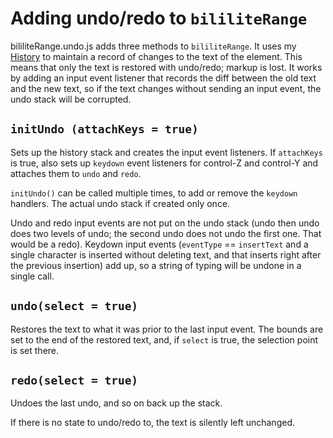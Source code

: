 # Adding undo/redo to `bililiteRange`

bililiteRange.undo.js adds three methods to `bililiteRange`. It uses my [History](https://github.com/dwachss/historystack)
to maintain a record of changes to the text of the element. This means that only the text is restored with undo/redo;
markup is lost. It works by adding an input event listener that records the diff between the old text and the
new text, so if the text changes without sending an input event, the undo stack will be corrupted.

## `initUndo (attachKeys = true)`

Sets up the history stack and creates the input event listeners. If `attachKeys` is true,
also sets up `keydown` event listeners for control-Z and control-Y and attaches them to `undo` and `redo`.

`initUndo()` can be called multiple times, to add or remove the `keydown` handlers. The actual undo stack if created only once.

Undo and redo input events are not put on the undo stack (undo then undo does two levels of undo; the second undo
does not undo the first one. That would be a redo). Keydown input events (`eventType` == `insertText` and a single
character is inserted without deleting text, and that inserts right after the previous insertion) add up,
so a string of typing will be undone in a single call. 

## `undo(select = true)`

Restores the text to what it was prior to the last input event. The bounds are set to the end of the restored text,
and, if `select` is true, the selection point is set there.

## `redo(select = true)`

Undoes the last undo, and so on back up the stack.

If there is no state to undo/redo to, the text is silently left unchanged.